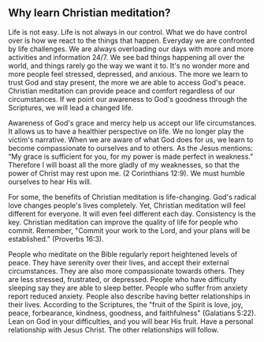 ## Why learn Christian meditation?

Life is not easy. Life is not always in our control. What we do have control over is how we react to the things that happen. Everyday we are confronted by life challenges. We are always overloading our days with more and more activities and information 24/7. We see bad things happening all over the world, and things rarely go the way we want it to. It's no wonder more and more people feel stressed, depressed, and anxious. The more we learn to trust God and stay present, the more we are able to access God's peace. Christian meditation can provide peace and comfort regardless of our circumstances. If we point our awareness to God's goodness through the Scriptures, we will lead a changed life.

Awareness of God's grace and mercy help us accept our life circumstances. It allows us to have a healthier perspective on life. We no longer play the victim's narrative. When we are aware of what God does for us, we learn to become compassionate to ourselves and to others. As the Jesus mentions: “My grace is sufficient for you, for my power is made perfect in weakness.” Therefore I will boast all the more gladly of my weaknesses, so that the power of Christ may rest upon me. (2 Corinthians 12:9). We must humble ourselves to hear His will.

For some, the benefits of Christian meditation is life-changing. God's radical love changes people's lives completely. Yet, Christian meditation will feel different for everyone. It will even feel different each day. Consistency is the key. Christian meditation can improve the quality of life for people who commit. Remember, "Commit your work to the Lord, and your plans will be established." (Proverbs 16:3).

People who meditate on the Bible regularly report heightened levels of peace. They have serenity over their lives, and accept their external circumstances. They are also more compassionate towards others. They are less stressed, frustrated, or depressed. People who have difficulty sleeping say they are able to sleep better. People who suffer from anxiety report reduced anxiety. People also describe having better relationships in their lives. According to the Scriptures, the "fruit of the Spirit is love, joy, peace, forbearance, kindness, goodness, and faithfulness" (Galatians 5:22). Lean on God in your difficulties, and you will bear His fruit. Have a personal relationship with Jesus Christ. The other relationships will follow.
